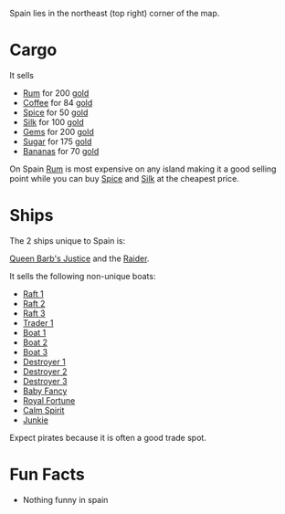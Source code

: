 
Spain lies in the northeast (top right) corner of the map.

# Cargo 
It sells 
* [Rum](/cargo/rum.md) for 200 [gold](/gold.md)
* [Coffee](/cargo/coffee.md) for 84 [gold](/gold.md)
* [Spice](/cargo/spice.md) for 50 [gold](/gold.md)
* [Silk](/cargo/silk.md) for 100 [gold](/gold.md)
* [Gems](/cargo/gems.md) for 200 [gold](/gold.md)
* [Sugar](/cargo/sugar.md) for 175 [gold](/gold.md)
* [Bananas](/cargo/bananas.md) for 70 [gold](/gold.md)

On Spain [Rum](/cargo/rum.md) is most expensive on any island making it a good selling point while you can buy [Spice](/cargo/spice.md) and [Silk](/cargo/silk.md) at the cheapest price.

# Ships

The 2 ships unique to Spain is: 

[Queen Barb's Justice](/ships/qbj.md) and the [Raider](/ships/raider.md).

It sells the following non-unique boats:

* [Raft 1](/ships/raft1.md)
* [Raft 2](/ships/raft2.md)
* [Raft 3](/ships/raft3.md)
* [Trader 1](/ships/traders/trader1.md)
* [Boat 1](/ships/boat1.md)
* [Boat 2](/ships/boat2.md)
* [Boat 3](/ships/boat3.md)
* [Destroyer 1](/ships/destroyer1.md)
* [Destroyer 2](/ships/destroyer2.md)
* [Destroyer 3](/ships/destroyer3.md)
* [Baby Fancy](/ships/babyfancy.md)
* [Royal Fortune](/ships/royalfortune.md)
* [Calm Spirit](/ships/calmspirit.md)
* [Junkie](/ships/junkie.md)

Expect pirates because it is often a good trade spot.

# Fun Facts
- Nothing funny in spain